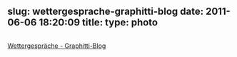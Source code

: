 slug: wettergesprache-graphitti-blog
date: 2011-06-06 18:20:09
title: 
type: photo
---

<a href="http://www.graphitti-blog.de/2011/06/06/wettergesprache/"><img src="{{@asset.url swerner/tumblr/2011-06-06-wettergesprache-graphitti-blog-78cf8940bc.jpeg}}" alt=""/></a>

[Wettergespräche - Graphitti-Blog](http://www.graphitti-blog.de/2011/06/06/wettergesprache/)
